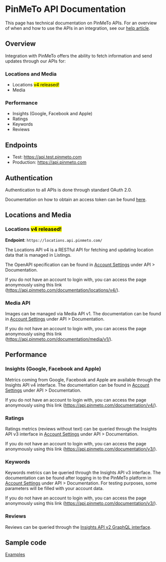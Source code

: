 # PinMeTo API Documentation

This page has technical documentation on PinMeTo APIs. For an overview of when and how to use the APIs in an integration, see our [help article](https://help.pinmeto.com/en/article/introducing-the-pinmeto-api-kl3pwj/).

## Overview

Integration with PinMeTo offers the ability to fetch information and send updates through our APIs for:
### Locations and Media
- Locations <mark> v4 released! </mark>
- Media

### Performance
- Insights (Google, Facebook and Apple)
- Ratings
- Keywords
- Reviews

## Endpoints

- Test: https://api.test.pinmeto.com
- Production: https://api.pinmeto.com

## Authentication

Authentication to all APIs is done through standard OAuth 2.0.

Documentation on how to obtain an access token can be found [here](docs/access_token.md).

## Locations and Media

### Locations <mark> v4 released! </mark>

**Endpoint**: `https://locations.api.pinmeto.com/`

The Locations API v4 is a RESTful API for fetching and updating location data that is managed in Listings.

The OpenAPI specification can be found in [Account Settings](https://places.pinmeto.com/account-settings/) under API > Documentation.

If you do not have an account to login with, you can access the page anonymously using this link (https://api.pinmeto.com/documentation/locations/v4/).

### Media API 

Images can be managed via Media API v1. The documentation can be found in [Account Settings](https://places.pinmeto.com/account-settings/) under API > Documentation.

If you do not have an account to login with, you can access the page anonymously using this link (https://api.pinmeto.com/documentation/media/v1/).

## Performance
### Insights (Google, Facebook and Apple)

Metrics coming from Google, Facebook and Apple are available through the Insights API v4 interface. The documentation can be found in [Account Settings](https://places.pinmeto.com/account-settings/) under API > Documentation.

If you do not have an account to login with, you can access the page anonymously using this link (https://api.pinmeto.com/documentation/v4/).

### Ratings

Ratings metrics (reviews without text) can be queried through the Insights API v3 interface in [Account Settings](https://places.pinmeto.com/account-settings/) under API > Documentation.

If you do not have an account to login with, you can access the page anonymously using this link (https://api.pinmeto.com/documentation/v3/).

### Keywords

Keywords metrics can be queried through the Insights API v3 interface. The documentation can be found after logging in to the PinMeTo platform in [Account Settings](https://places.pinmeto.com/account-settings/) under API > Documentation. For testing purposes, some parameters will be filled with your account data.

If you do not have an account to login with, you can access the page anonymously using this link (https://api.pinmeto.com/documentation/v3/).

### Reviews

Reviews can be queried through the [Insights API v2 GraphQL interface](docs/insights-v2.md).



## Sample code

[Examples](samples/)
